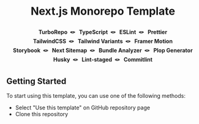 <h1>
    <p align="center">
        Next.js Monorepo Template
    </p>
</h1>

<p align="center">
    <strong>
    TurboRepo&nbsp;&nbsp;🪢&nbsp;&nbsp;
    TypeScript&nbsp;&nbsp;🪢&nbsp;&nbsp;
    ESLint&nbsp;&nbsp;🪢&nbsp;&nbsp;
    Prettier<br/>
    TailwindCSS&nbsp;&nbsp;🪢&nbsp;&nbsp;
    Tailwind Variants&nbsp;&nbsp;🪢&nbsp;&nbsp;
    Framer Motion<br/>
    Storybook&nbsp;&nbsp;🪢&nbsp;&nbsp;
    Next Sitemap&nbsp;&nbsp;🪢&nbsp;&nbsp;
    Bundle Analyzer&nbsp;&nbsp;🪢&nbsp;&nbsp;
    Plop Generator<br />
    Husky&nbsp;&nbsp;🪢&nbsp;&nbsp;
    Lint-staged&nbsp;&nbsp;🪢&nbsp;&nbsp;
    Commitlint
    </strong>
</p>

## Getting Started

To start using this template, you can use one of the following methods:

- Select "Use this template" on GitHub repository page
- Clone this repository